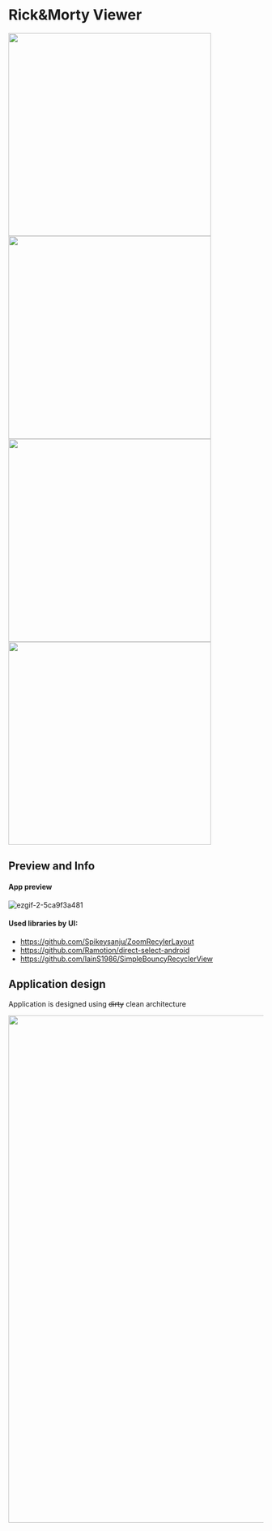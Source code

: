 # Rick&Morty Viewer
<img src="https://user-images.githubusercontent.com/56515163/161423495-fa0fa030-2c0b-496a-898d-4d8400b3d5cc.jpg" height="400"> <img src="https://user-images.githubusercontent.com/56515163/161423524-b68a713d-3fde-4f79-8489-f6e55e2675a7.jpg" height="400"> <img src="https://user-images.githubusercontent.com/56515163/161423540-affae35a-ae66-470d-a79d-d447e2c1b5d4.jpg" height="400"> <img src="https://user-images.githubusercontent.com/56515163/161423551-8d9403de-0677-4e61-83f1-8e22628f584b.jpg" height="400">

## Preview and Info

#### App preview
![ezgif-2-5ca9f3a481](https://user-images.githubusercontent.com/56515163/161436767-42160a99-c015-46c5-83a7-1a1246a36f44.gif)


#### Used libraries by UI:
* https://github.com/Spikeysanju/ZoomRecylerLayout
* https://github.com/Ramotion/direct-select-android
* https://github.com/IainS1986/SimpleBouncyRecyclerView


## Application design

Application is designed using ~~dirty~~ clean architecture

<img src="https://user-images.githubusercontent.com/56515163/161436981-0232857e-8f0b-4ffd-87ca-3ad9c769fda1.png" height = "1000">
